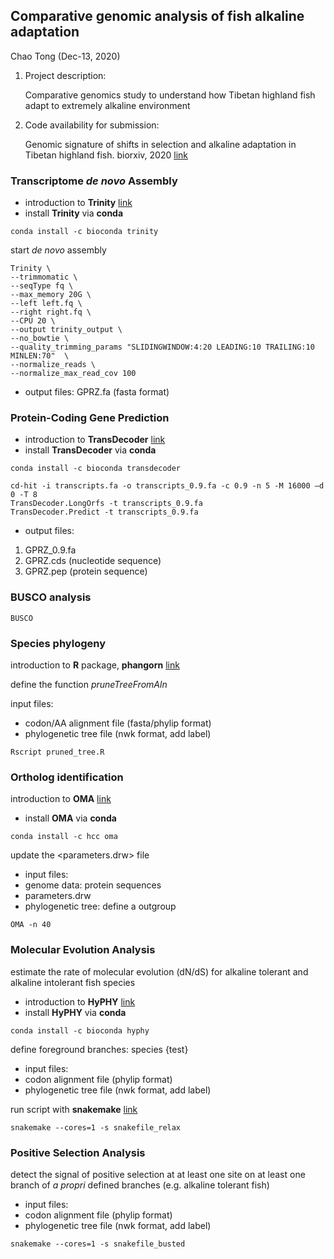 ## Comparative genomic analysis of fish alkaline adaptation
 
Chao Tong
(Dec-13, 2020)
 
  
1. Project description:

    Comparative genomics study to understand how Tibetan highland fish adapt to extremely alkaline environment

2. Code availability for submission:

    Genomic signature of shifts in selection and alkaline adaptation in Tibetan highland fish. biorxiv, 2020 [link](https://www.biorxiv.org/content/10.1101/813501v1.full)

### Transcriptome *de novo* Assembly

- introduction to **Trinity** [link](https://github.com/trinityrnaseq/trinityrnaseq/wiki)
- install **Trinity** via **conda**
```
conda install -c bioconda trinity
```
start *de novo* assembly
```
Trinity \
--trimmomatic \
--seqType fq \
--max_memory 20G \
--left left.fq \
--right right.fq \
--CPU 20 \
--output trinity_output \
--no_bowtie \
--quality_trimming_params "SLIDINGWINDOW:4:20 LEADING:10 TRAILING:10 MINLEN:70"  \
--normalize_reads \
--normalize_max_read_cov 100
```

- output files: GPRZ.fa (fasta format)

### Protein-Coding Gene Prediction

- introduction to **TransDecoder** [link](https://github.com/TransDecoder/TransDecoder/wiki)
- install **TransDecoder** via **conda**
```
conda install -c bioconda transdecoder
```


```
cd-hit -i transcripts.fa -o transcripts_0.9.fa -c 0.9 -n 5 -M 16000 –d 0 -T 8
TransDecoder.LongOrfs -t transcripts_0.9.fa
TransDecoder.Predict -t transcripts_0.9.fa
```

- output files:
1. GPRZ_0.9.fa
2. GPRZ.cds (nucleotide sequence)
3. GPRZ.pep (protein sequence)

### BUSCO analysis

```
BUSCO
```


### Species phylogeny

introduction to **R** package, **phangorn** [link](https://cran.r-project.org/web/packages/phangorn/phangorn.pdf)

define the function *pruneTreeFromAln*

input files:
- codon/AA alignment file (fasta/phylip format)
- phylogenetic tree file (nwk format, add label)

```
Rscript pruned_tree.R
```


### Ortholog identification
introduction to **OMA** [link](https://omabrowser.org/oma/home/)
- install **OMA** via **conda**
```
conda install -c hcc oma
```
update the <parameters.drw> file

- input files:
- genome data: protein sequences
- parameters.drw
- phylogenetic tree: define a outgroup

```
OMA -n 40
```


### Molecular Evolution Analysis
estimate the rate of molecular evolution (dN/dS) for alkaline tolerant and alkaline intolerant fish species
- introduction to **HyPHY** [link](http://www.hyphy.org/)
- install **HyPHY** via **conda**
```
conda install -c bioconda hyphy
```

define foreground branches: species {test}
- input files:
- codon alignment file (phylip format)
- phylogenetic tree file (nwk format, add label)

run script with **snakemake** [link](https://snakemake.readthedocs.io/en/stable/)
```
snakemake --cores=1 -s snakefile_relax
```

### Positive Selection Analysis

detect the signal of positive selection at at least one site on at least one branch of *a propri* defined branches (e.g. alkaline tolerant fish)
- input files:
- codon alignment file (phylip format)
- phylogenetic tree file (nwk format, add label)

```
snakemake --cores=1 -s snakefile_busted
```

